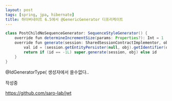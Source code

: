 ```yaml
---
layout: post
tags: [spring, jpa, hibernate]
title: 하이버네이트 6.5에서 @GenericGenerator 디프리케이트
---
```




```java
class PostChildNoSequenceGenerator: SequenceStyleGenerator() {
    override fun determineIncrementSize(params: Properties?): Int = 1
    override fun generate(session: SharedSessionContractImplementor, obj: Any): Any {
        val id = (session.getEntityPersister(null, obj).getIdentifier(obj, session) as Post.Key).postChildNo
        return if (id == -1L) super.generate(session, obj) else id
    }
}
```

@IdGeneratorType( 생성자에서 쓸수없다..


작성중

https://github.com/saro-lab/jwt